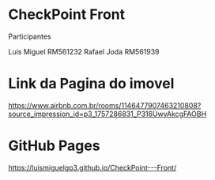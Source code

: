 # CheckPoint Front

Participantes

Luis Miguel RM561232
Rafael Joda RM561939

# Link da Pagina do imovel

https://www.airbnb.com.br/rooms/1146477907463210808?source_impression_id=p3_1757286831_P316UwyAkcgFAOBH

# GitHub Pages

https://luismiguelgp3.github.io/CheckPoint---Front/

